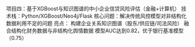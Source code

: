 项目四：基于XGBoost与知识图谱的中小企业信贷风险评估（金融+计算机）
技术栈：Python/XGBoost/Neo4j/Flask
核心问题：解决传统风控模型对非结构化数据利用不足的问题
亮点：
构建企业关系知识图谱（股东/供应链/司法风险）
融合结构化财务数据与非结构化舆情数据
模型AUC达到0.82，优于银行基准模型（0.75）
